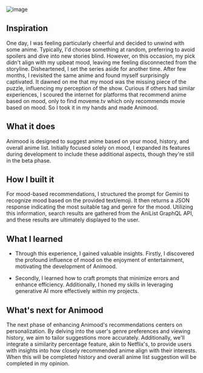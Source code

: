 
![image](https://github.com/LiReNa00/Animood/assets/92094239/d22e1a68-ae71-4e4f-a36a-eeb4bfc604ca)

## Inspiration
One day, I was feeling particularly cheerful and decided to unwind with some anime. Typically, I'd choose something at random, preferring to avoid spoilers and dive into new stories blind. However, on this occasion, my pick didn't align with my upbeat mood, leaving me feeling disconnected from the storyline. Disheartened, I set the series aside for another time.
After few months, I revisited the same anime and found myself surprisingly captivated. It dawned on me that my mood was the missing piece of the puzzle, influencing my perception of the show. Curious if others had similar experiences, I scoured the internet for platforms that recommend anime based on mood, only to find moveme.tv which only recommends movie based on mood. So I took it in my hands and made Animood.

## What it does
Animood is designed to suggest anime based on your mood, history, and overall anime list. Initially focused solely on mood, I expanded its features during development to include these additional aspects, though they're still in the beta phase.

## How I built it
For mood-based recommendations, I structured the prompt for Gemini to recognize mood based on the provided text/emoji. It then returns a JSON response indicating the most suitable tag and genre for the mood. Utilizing this information, search results are gathered from the AniList GraphQL API, and these results are ultimately displayed to the user.

## What I learned
- Through this experience, I gained valuable insights. Firstly, I discovered the profound influence of mood on the enjoyment of entertainment, motivating the development of Animood.

- Secondly, I learned how to craft prompts that minimize errors and enhance efficiency. Additionally, I honed my skills in leveraging generative AI more effectively within my projects.

## What's next for Animood
The next phase of enhancing Animood's recommendations centers on personalization. By delving into the user's genre preferences and viewing history, we aim to tailor suggestions more accurately. Additionally, we'll integrate a similarity percentage feature, akin to Netflix's, to provide users with insights into how closely recommended anime align with their interests. When this will be completed history and overall anime list suggestion will be completed in my opinion.
